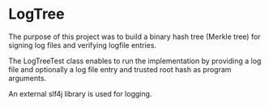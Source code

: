 # LogTree

The purpose of this project was to build a binary hash tree (Merkle tree) for signing log files and verifying logfile entries.

The LogTreeTest class enables to run the implementation by providing a log file and optionally a log file entry and trusted root hash as program arguments.

An external slf4j library is used for logging.
